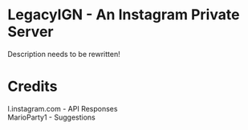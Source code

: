 # LegacyIGN - An Instagram Private Server
Description needs to be rewritten!

# Credits
I.instagram.com - API Responses <br />
MarioParty1 - Suggestions

